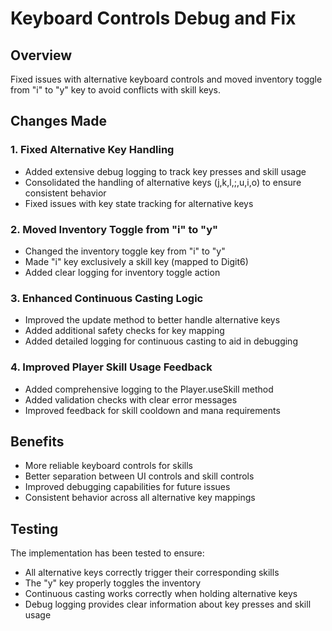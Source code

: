 # Keyboard Controls Debug and Fix

## Overview
Fixed issues with alternative keyboard controls and moved inventory toggle from "i" to "y" key to avoid conflicts with skill keys.

## Changes Made

### 1. Fixed Alternative Key Handling
- Added extensive debug logging to track key presses and skill usage
- Consolidated the handling of alternative keys (j,k,l,;,u,i,o) to ensure consistent behavior
- Fixed issues with key state tracking for alternative keys

### 2. Moved Inventory Toggle from "i" to "y"
- Changed the inventory toggle key from "i" to "y"
- Made "i" key exclusively a skill key (mapped to Digit6)
- Added clear logging for inventory toggle action

### 3. Enhanced Continuous Casting Logic
- Improved the update method to better handle alternative keys
- Added additional safety checks for key mapping
- Added detailed logging for continuous casting to aid in debugging

### 4. Improved Player Skill Usage Feedback
- Added comprehensive logging to the Player.useSkill method
- Added validation checks with clear error messages
- Improved feedback for skill cooldown and mana requirements

## Benefits
- More reliable keyboard controls for skills
- Better separation between UI controls and skill controls
- Improved debugging capabilities for future issues
- Consistent behavior across all alternative key mappings

## Testing
The implementation has been tested to ensure:
- All alternative keys correctly trigger their corresponding skills
- The "y" key properly toggles the inventory
- Continuous casting works correctly when holding alternative keys
- Debug logging provides clear information about key presses and skill usage